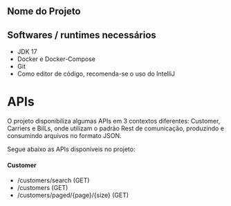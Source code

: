 ## Nome do Projeto 

## Softwares / runtimes necessários
* JDK 17 
* Docker e Docker-Compose
* Git
* Como editor de código, recomenda-se o uso do IntelliJ


# APIs

O projeto disponibiliza algumas APIs em 3 contextos diferentes: Customer, Carriers e BilLs, onde utilizam o padrão Rest de comunicação, produzindo e consumindo arquivos no formato JSON.

Segue abaixo as APIs disponíveis no projeto:

#### Customer

 - /customers/search (GET)
 - /customers (GET)
 - /customers/paged/{page}/{size} (GET)
